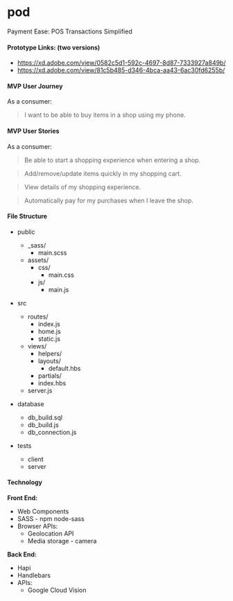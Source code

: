 # pod
Payment Ease: POS Transactions Simplified

#### Prototype Links: (two versions)
- https://xd.adobe.com/view/0582c5d1-592c-4697-8d87-7333927a849b/
- https://xd.adobe.com/view/81c5b485-d346-4bca-aa43-6ac30fd6255b/

#### MVP User Journey

As a consumer:
> I want to be able to buy items in a shop using my phone.

#### MVP User Stories

As a consumer:
> Be able to start a shopping experience when entering a shop.

> Add/remove/update items quickly in my shopping cart.

> View details of my shopping experience.

> Automatically pay for my purchases when I leave the shop.

#### File Structure
- public
  - _sass/
    - main.scss
  - assets/
    - css/
      - main.css
    - js/
      - main.js
- src
  - routes/
    - index.js
    - home.js
    - static.js
  - views/
    - helpers/
    - layouts/
      - default.hbs
    - partials/
    - index.hbs
  - server.js
- database
  - db_build.sql
  - db_build.js
  - db_connection.js

- tests
  - client
  - server


#### Technology

**Front End:**
- Web Components
- SASS - npm node-sass
- Browser APIs:
  - Geolocation API
  - Media storage - camera

**Back End:**
- Hapi
- Handlebars
- APIs:
  - Google Cloud Vision


